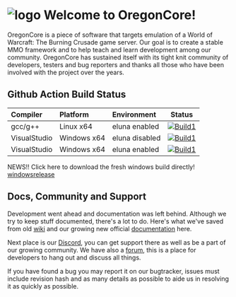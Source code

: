 
![logo](https://raw.githubusercontent.com/coolzoom/OregonCore/master/logo.png) Welcome to OregonCore!
=================================================================================

OregonCore is a piece of software that targets emulation of a World of Warcraft: The Burning Crusade game server. Our goal is to create a stable MMO framework and to help teach and learn development among our community. OregonCore has sustained itself with its tight knit community of developers, testers and bug reporters and thanks all those who have been involved with the project over the years.

Github Action Build Status
------------

|Compiler              |Platform              | Environment          |Status                |
|:---------------------|:---------------------|:---------------------|:--------------------:|
|gcc/g++               |Linux x64             | eluna enabled        |[![Build1][26]][25]   |
|VisualStudio          |Windows x64           | eluna disabled       |[![Build1][27]][25]   |
|VisualStudio          |Windows x64           | eluna enabled        |[![Build1][27]][25]   |

[25]: https://travis-ci.org/github/talamortis/OregonCore
[26]:https://github.com/coolzoom/OregonCore/actions/workflows/oregoncore.yml/badge.svg
[27]:https://github.com/coolzoom/OregonCore/actions/workflows/OregonCore-Windows-bin.yml/badge.svg

NEWS!! Click here to download the fresh windows build directly! [windowsrelease][9]

Docs, Community and Support
---------------------------

Development went ahead and documentation was left behind. Although we try to keep stuff documented, there's a lot to do.
Here's what we've saved from old [wiki][3] and our growing new official [documentation][4] here.

Next place is our [Discord][5], you can get support there as well as be a part of our growing community.
We have also a [forum][6], this is a place for developers to hang out and discuss all things.

If you have found a bug you may report it on our bugtracker, issues must include revision hash and as many details as possible to aide us in resolving it as quickly as possible.

[1]: https://travis-ci.org/talamortis/OregonCore.svg?branch=master
[2]: https://ci.appveyor.com/api/projects/status/bxn9cq9miqxn33gr/branch/master
[3]: https://wiki.oregon-core.net/
[4]: https://docs.oregon-core.net/
[5]: https://discord.gg/Nyc3fTy
[6]: https://forums.oregon-core.net/
[7]: https://travis-ci.org/talamortis/OregonCore
[8]: https://ci.appveyor.com/project/OregonCore/OregonCore/branch/master
[9]: https://github.com/coolzoom/OregonCore/releases


